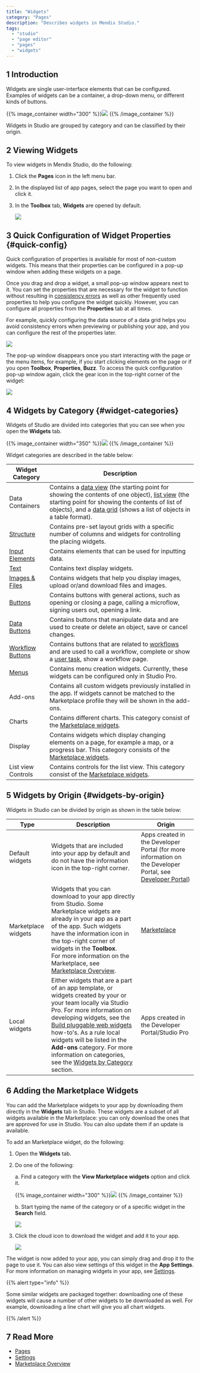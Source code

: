 ```yaml
---
title: "Widgets"
category: "Pages"
description: "Describes widgets in Mendix Studio."
tags:
  - "studio"
  - "page editor"
  - "pages"
  - "widgets"
---
```


## 1 Introduction

Widgets are single user-interface elements that can be configured. Examples of widgets can be a container, a drop-down menu, or different kinds of buttons.

{{% image_container width="300" %}}![](attachments/page-editor-widgets/widgets-examples.png)
{{% /image_container %}}

Widgets in Studio are grouped by category and can be classified by their origin.

## 2 Viewing Widgets

To view widgets in Mendix Studio, do the following:

1. Click the **Pages** icon in the left menu bar.

2. In the displayed list of app pages, select the page you want to open and click it.

3. In the **Toolbox** tab, **Widgets** are opened by default.

   ![](attachments/page-editor-widgets/toolbox-widgets.png)

## 3 Quick Configuration of Widget Properties {#quick-config}

Quick configuration of properties is available for most of non-custom widgets. This means that their properties can be configured in a pop-up window when adding these widgets on a page.

Once you drag and drop a widget, a small pop-up window appears next to it. You can set the properties that are necessary for the widget to function without resulting in [consistency errors](consistency-errors) as well as other frequently used properties to help you configure the widget quickly. However, you can configure all properties from the **Properties** tab at all times.

For example, quickly configuring the data source of a data grid helps you avoid consistency errors when previewing or publishing your app, and you can configure the rest of the properties later.

![](attachments/page-editor-widgets/quick-config.png)

The pop-up window disappears once you start interacting with the page or the menu items, for example, if you start clicking elements on the page or if you open **Toolbox**, **Properties**, **Buzz**. To access the quick configuration pop-up window again, click the gear icon in the top-right corner of the widget:

![](attachments/page-editor-widgets/quick-widget-icon.png)

## 4 Widgets by Category {#widget-categories}

Widgets of Studio are divided into categories that you can see when you open the **Widgets** tab.

{{% image_container width="350" %}}![](attachments/page-editor-widgets/widgets-categories.png)
{{% /image_container %}}

Widget categories are described in the table below:

| Widget Category                                        | Description                                                                                                                                                                                                                                                                                                                |
| ------------------------------------------------------ | -------------------------------------------------------------------------------------------------------------------------------------------------------------------------------------------------------------------------------------------------------------------------------------------------------------------------- |
| Data Containers                                        | Contains a [data view](page-editor-data-view-list-view) (the starting point for showing the contents of one object),  [list view](page-editor-data-view-list-view) (the starting point for showing the contents of list of objects), and a [data grid](page-editor-data-grid) (shows a list of objects in a table format). |
| [Structure](page-editor-widgets-structure)             | Contains pre-set layout grids with a specific number of columns and widgets for controlling the placing widgets.                                                                                                                                                                                                           |
| [Input Elements](page-editor-widgets-input-elements)   | Contains elements that can be used for inputting data.                                                                                                                                                                                                                                                                     |
| [Text](page-editor-widgets-text)                       | Contains text display widgets.                                                                                                                                                                                                                                                                                             |
| [Images & Files](page-editor-widgets-images-and-files) | Contains widgets that help you display images, upload or/and download files and images.                                                                                                                                                                                                                                    |
| [Buttons](page-editor-widgets-buttons)                 | Contains buttons with general actions, such as opening or closing a page, calling a microflow, signing users out, opening a link.                                                                                                                                                                                          |
| [Data Buttons](page-editor-widgets-buttons)            | Contains buttons that manipulate data and are used to create or delete an object, save or cancel changes.                                                                                                                                                                                                                  |
| [Workflow Buttons](page-editor-widgets-buttons)        | Contains buttons that are related to [workflows](workflows) and are used to call  a workflow, complete or show a [user task](workflows-user-task), show a workflow page.                                                                                                                                                   |
| [Menus](/refguide/menu-widgets)                        | Contains menu creation widgets. Currently, these widgets can be configured only in Studio Pro.                                                                                                                                                                                                                             |
| Add-ons                                                | Contains all custom widgets previously installed in the app. If widgets cannot be matched to the Marketplace profile they will be shown in the add-ons.                                                                                                                                                                    |
| Charts                                                 | Contains different charts. This category consist of the [Marketplace widgets](#app-store-widgets).                                                                                                                                                                                                                         |
| Display                                                | Contains widgets which display changing elements on a page, for example a map, or a progress bar. This category consists of the [Marketplace widgets](#app-store-widgets).                                                                                                                                                 |
| List view Controls                                     | Contains controls for the list view. This category consist of the [Marketplace widgets](#app-store-widgets).                                                                                                                                                                                                               |

## 5 Widgets by Origin {#widgets-by-origin}

Widgets in Studio can be divided by origin as shown in the table below:

| Type                                         | Description                                                                                                                                                                                                                                                                                                                                                                                                               | Origin                                                                                                                              |
| -------------------------------------------- | ------------------------------------------------------------------------------------------------------------------------------------------------------------------------------------------------------------------------------------------------------------------------------------------------------------------------------------------------------------------------------------------------------------------------- | ----------------------------------------------------------------------------------------------------------------------------------- |
| Default widgets                              | Widgets that are included into your app by default and do not have the information icon in the top-right corner.                                                                                                                                                                                                                                                                                                          | Apps created in the Developer Portal (for more information on the Developer Portal, see [Developer Portal](/developerportal/index)) |
| Marketplace widgets<a name="app-store-widgets"></a> | Widgets that you can download to your app directly from Studio. Some Marketplace widgets are already in your app as a part of the app. Such widgets have the information icon in the top-right corner of widgets in the **Toolbox**. <br />For more information on the Marketplace, see [Marketplace Overview](/appstore/general/app-store-overview).                                                               | [Marketplace](/appstore/index)                                                                                                      |
| Local widgets                                | Either widgets that are a part of an app template, or widgets created by your or your team locally via Studio Pro. For more information on developing widgets, see the [Build pluggable web widgets](/howto/extensibility/pluggable-widgets) how-to's. As a rule local widgets will be listed in the **Add-ons** category. For more information on categories, see the [Widgets by Category](#widget-categories) section. | Apps created in the  Developer Portal/Studio Pro                                                                                    |

## 6 Adding the Marketplace Widgets

You can add the Marketplace widgets to your app by downloading them directly in the **Widgets** tab in Studio. These widgets are a subset of all widgets available in the Marketplace: you can only download the ones that are approved for use in Studio. You can also update them if an update is available.

To add an Marketplace widget, do the following:

1. Open the **Widgets** tab.

2.  Do one of the following: <br />

    a. Find a category with the **View Marketplace widgets** option and click it.  <br />

    {{% image_container width="300" %}}![](attachments/page-editor-widgets/view-app-store-widgets.png)
 {{% /image_container %}}<br />

    b.  Start typing the name of the category or of a specific widget in the **Search** field. <br />

    ![](attachments/page-editor-widgets/slider.png)

3.  Click the cloud icon to download the widget and add it to your app.

    ![](attachments/page-editor-widgets/app-store-download.png)

The widget is now added to your app, you can simply drag and drop it to the page to use it. You can also view settings of this widget in the **App Settings**.  For more information on managing widgets in your app, see [Settings](settings).

{{% alert type="info" %}}

Some similar widgets are packaged together: downloading one of these widgets will cause a number of other widgets to be downloaded as well. For example, downloading a line chart will give you all chart widgets.

{{% /alert %}}

## 7 Read More

* [Pages](page-editor)
* [Settings](settings)
* [Marketplace Overview](/appstore/general/app-store-overview)
